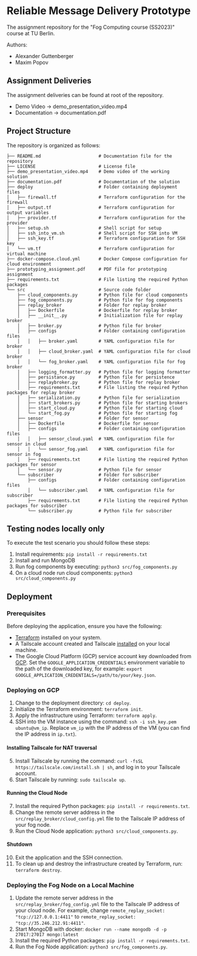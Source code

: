 # Reliable Message Delivery Prototype

The assignment repository for the "Fog Computing course (SS2023)" course at TU Berlin.

Authors:
- Alexander Guttenberger
- Maxim Popov

## Assignment Deliveries
The assignment deliveries can be found at root of the repository.
- Demo Video -> demo_presentation_video.mp4
- Documentation -> documentation.pdf

## Project Structure
The repository is organized as follows:
```
├── README.md                      # Documentation file for the repository
├── LICENSE                        # License file
├── demo_presentation_video.mp4    # Demo video of the working solution
├── documentation.pdf              # Documentation of the solution
├── deploy                         # Folder containing deployment files
│   ├── firewall.tf                # Terraform configuration for the firewall
│   ├── output.tf                  # Terraform configuration for output variables
│   ├── provider.tf                # Terraform configuration for the provider
│   ├── setup.sh                   # Shell script for setup
│   ├── ssh_into_vm.sh             # Shell script for SSH into VM
│   ├── ssh_key.tf                 # Terraform configuration for SSH key
│   └── vm.tf                      # Terraform configuration for virtual machine
├── docker-compose.cloud.yml       # Docker Compose configuration for cloud environment
├── prototyping_assignment.pdf     # PDF file for prototyping assignment
├── requirements.txt               # File listing the required Python packages
└── src                            # Source code folder
    ├── cloud_components.py        # Python file for cloud components
    ├── fog_components.py          # Python file for fog components
    ├── replay_broker              # Folder for replay broker
    │   ├── Dockerfile             # Dockerfile for replay broker
    │   ├── __init__.py            # Initialization file for replay broker
    │   ├── broker.py              # Python file for broker
    │   ├── configs                # Folder containing configuration files
    │   │   ├── broker.yaml        # YAML configuration file for broker
    │   │   ├── cloud_broker.yaml  # YAML configuration file for cloud broker
    │   │   └── fog_broker.yaml    # YAML configuration file for fog broker
    │   ├── logging_formatter.py   # Python file for logging formatter
    │   ├── persistance.py         # Python file for persistence
    │   ├── replaybroker.py        # Python file for replay broker
    │   ├── requirements.txt       # File listing the required Python packages for replay broker
    │   ├── serialization.py       # Python file for serialization
    │   ├── start_brokers.py       # Python file for starting brokers
    │   ├── start_cloud.py         # Python file for starting cloud
    │   └── start_fog.py           # Python file for starting fog
    ├── sensor                     # Folder for sensor
    │   ├── Dockerfile             # Dockerfile for sensor
    │   ├── configs                # Folder containing configuration files
    │   │   ├── sensor_cloud.yaml  # YAML configuration file for sensor in cloud
    │   │   └── sensor_fog.yaml    # YAML configuration file for sensor in fog
    │   ├── requirements.txt       # File listing the required Python packages for sensor
    │   └── sensor.py              # Python file for sensor
    └── subscriber                 # Folder for subscriber
        ├── configs                # Folder containing configuration files
        │   └── subscriber.yaml    # YAML configuration file for subscriber
        ├── requirements.txt       # File listing the required Python packages for subscriber
        └── subscriber.py          # Python file for subscriber
```

## Testing nodes locally only
To execute the test scenario you should follow these steps:
1. Install requirements: `pip install -r requirements.txt`
2. Install and run MongoDB
3. Run fog components by executing: `python3 src/fog_components.py`
4. On a cloud node run cloud components: `python3 src/cloud_components.py`

## Deployment

### Prerequisites
Before deploying the application, ensure you have the following:

- [Terraform](https://www.terraform.io/downloads.html) installed on your system.
- A Tailscale account created and Tailscale [installed](https://tailscale.com/download) on your local machine.
- The Google Cloud Platform (GCP) service account key downloaded from [GCP](https://console.cloud.google.com/iam-admin/serviceaccounts/details/117466062831806713474/keys?project=fog-computing-391310). Set the `GOOGLE_APPLICATION_CREDENTIALS` environment variable to the path of the downloaded key, for example: `export GOOGLE_APPLICATION_CREDENTIALS=/path/to/your/key.json`.

### Deploying on GCP

1. Change to the deployment directory: `cd deploy`.
2. Initialize the Terraform environment: `terraform init`.
3. Apply the infrastructure using Terraform: `terraform apply`.
4. SSH into the VM instance using the command: `ssh -i ssh_key.pem ubuntu@vm_ip`. Replace `vm_ip` with the IP address of the VM (you can find the IP address in `ip.txt`).

#### Installing Tailscale for NAT traversal

5. Install Tailscale by running the command: `curl -fsSL https://tailscale.com/install.sh | sh`, and log in to your Tailscale account.
6. Start Tailscale by running: `sudo tailscale up`.

#### Running the Cloud Node

7. Install the required Python packages: `pip install -r requirements.txt`.
8. Change the remote server address in the `src/replay_broker/cloud_config.yml` file to the Tailscale IP address of your fog node.
9. Run the Cloud Node application: `python3 src/cloud_components.py`.

#### Shutdown

10. Exit the application and the SSH connection.
11. To clean up and destroy the infrastructure created by Terraform, run: `terraform destroy`.

### Deploying the Fog Node on a Local Machine

1. Update the remote server address in the `src/replay_broker/fog_config.yml` file to the Tailscale IP address of your cloud node. For example, change `remote_replay_socket: "tcp://127.0.0.1:4411"` to `remote_replay_socket: "tcp://35.246.212.91:4411"`.
2. Start MongoDB with docker: `docker run --name mongodb -d -p 27017:27017 mongo:latest`
3. Install the required Python packages: `pip install -r requirements.txt`.
4. Run the Fog Node application: `python3 src/fog_components.py`.
